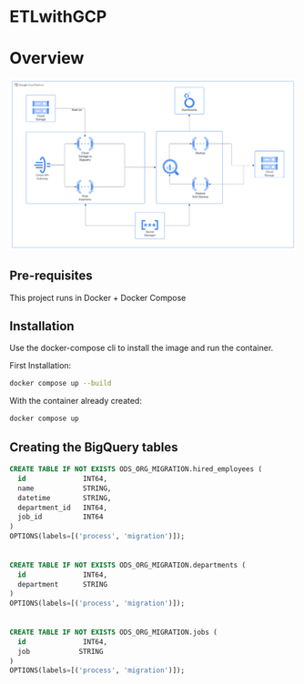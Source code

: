 # ETLwithGCP

# Overview

![asdasd](docs/GlobantCh1.svg)




## Pre-requisites

This project runs in Docker + Docker Compose


## Installation

Use the docker-compose cli to install the image and run the container.

First Installation:
```bash
docker compose up --build
```

With the container already created:
```bash
docker compose up
```


## Creating the BigQuery tables
```SQL
CREATE TABLE IF NOT EXISTS ODS_ORG_MIGRATION.hired_employees (
  id              INT64,
  name            STRING,
  datetime        STRING,
  department_id   INT64,
  job_id          INT64
)
OPTIONS(labels=[('process', 'migration')]);


CREATE TABLE IF NOT EXISTS ODS_ORG_MIGRATION.departments (
  id              INT64,
  department      STRING
)
OPTIONS(labels=[('process', 'migration')]);


CREATE TABLE IF NOT EXISTS ODS_ORG_MIGRATION.jobs (
  id              INT64,
  job            STRING
)
OPTIONS(labels=[('process', 'migration')]);
``` 


